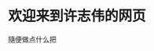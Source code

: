 <!DOCTYPE html>
<html lang="en" xmlns="http://www.w3.org/1999/html">
<head>
    <meta charset="UTF-8">
    <title>许志伟的第一个网页</title>
    <style type="text/css" >
     body{
           background-image:url("img0/0.jpg");
           background-size: 100% 100%;
           height: 100%;
    }
        html{
            height: 100%;
        }
     </style>
</head>
<body>
<h1>欢迎来到许志伟的网页</h1>
<p>隨便做点什么把
</body>
</html>
